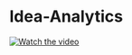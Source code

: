 # Idea-Analytics

[![Watch the video](https://i.imgur.com/vKb2F1B.png)](https://drive.google.com/drive/u/1/my-drive)
